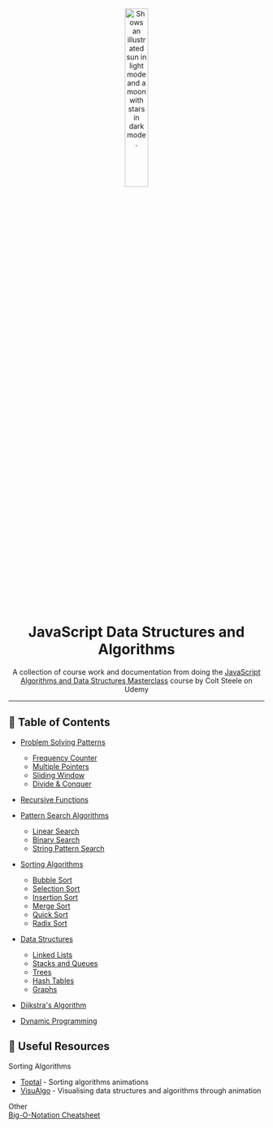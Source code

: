 <div align=center>

<picture>

  <source media="(prefers-color-scheme: dark)" srcset="https://github.com/melissaveraherbst/javascript-data-structures-and-algorithms/assets/84316275/6b845cb9-3d00-474a-80cf-e0e9a69546d0">
  
  <source media="(prefers-color-scheme: light)" srcset="https://github.com/melissaveraherbst/javascript-data-structures-and-algorithms/assets/84316275/361c0907-d3e8-4c41-94c4-0d19acb482c8">
  
  <img alt="Shows an illustrated sun in light mode and a moon with stars in dark mode." src="https://github.com/melissaveraherbst/javascript-data-structures-and-algorithms/assets/84316275/6b845cb9-3d00-474a-80cf-e0e9a69546d0" width=30% />

</picture>

# JavaScript Data Structures and Algorithms

A collection of course work and documentation from doing the [JavaScript Algorithms and Data Structures Masterclass](https://www.udemy.com/course/js-algorithms-and-data-structures-masterclass/) course by Colt Steele on Udemy

---

</div>

## 📃 Table of Contents
- [Problem Solving Patterns](https://github.com/melissaveraherbst/javascript-data-structures-and-algorithms/tree/main/1.%20Problem%20Solving%20Patterns)
  * [Frequency Counter](https://github.com/melissaveraherbst/javascript-data-structures-and-algorithms/tree/main/1.%20Problem%20Solving%20Patterns/Frequency%20Counter) 
  * [Multiple Pointers](https://github.com/melissaveraherbst/javascript-data-structures-and-algorithms/tree/main/1.%20Problem%20Solving%20Patterns/Multiple%20Pointers)     
  * [Sliding Window](https://github.com/melissaveraherbst/javascript-data-structures-and-algorithms/tree/main/1.%20Problem%20Solving%20Patterns/Sliding%20Window)     
  * [Divide & Conquer](https://github.com/melissaveraherbst/javascript-data-structures-and-algorithms/tree/main/1.%20Problem%20Solving%20Patterns/Divide%20%26%20Conquer)

- [Recursive Functions](https://github.com/melissaveraherbst/javascript-data-structures-and-algorithms/tree/main/2.%20Recursive%20Functions)

- [Pattern Search Algorithms]()
  * [Linear Search](https://github.com/melissaveraherbst/javascript-data-structures-and-algorithms/tree/main/3.%20Pattern%20Search%20Algorithms/linear%20search)
  * [Binary Search](https://github.com/melissaveraherbst/javascript-data-structures-and-algorithms/tree/main/3.%20Pattern%20Search%20Algorithms/binary%20search)
  * [String Pattern Search](https://github.com/melissaveraherbst/javascript-data-structures-and-algorithms/tree/main/3.%20Pattern%20Search%20Algorithms/string%20pattern%20search)

- [Sorting Algorithms](https://github.com/melissaveraherbst/javascript-data-structures-and-algorithms/tree/main/4.%20Sorting%20Algorithms)
  * [Bubble Sort](https://github.com/melissaveraherbst/javascript-data-structures-and-algorithms/tree/main/4.%20Sorting%20Algorithms/Bubble%20Sort)
  * [Selection Sort](https://github.com/melissaveraherbst/javascript-data-structures-and-algorithms/tree/main/4.%20Sorting%20Algorithms/Selection%20Sort)
  * [Insertion Sort](https://github.com/melissaveraherbst/javascript-data-structures-and-algorithms/tree/main/4.%20Sorting%20Algorithms/Insertion%20Sort)
  * [Merge Sort](https://github.com/melissaveraherbst/javascript-data-structures-and-algorithms/tree/main/4.%20Sorting%20Algorithms/Merge%20Sort)
  * [Quick Sort](https://github.com/melissaveraherbst/javascript-data-structures-and-algorithms/tree/main/4.%20Sorting%20Algorithms/Quick%20Sort)
  * [Radix Sort](https://github.com/melissaveraherbst/javascript-data-structures-and-algorithms/tree/main/4.%20Sorting%20Algorithms/Radix%20Sort)

- [Data Structures]()
  * [Linked Lists](https://github.com/melissaveraherbst/javascript-data-structures-and-algorithms/tree/main/5.%20Data%20Structures/1.%20Linked%20Lists)
  * [Stacks and Queues](https://github.com/melissaveraherbst/javascript-data-structures-and-algorithms/tree/main/5.%20Data%20Structures/2.%20Stacks%20and%20Queues)
  * [Trees](https://github.com/melissaveraherbst/javascript-data-structures-and-algorithms/tree/main/5.%20Data%20Structures/3.%20Trees)
  * [Hash Tables](https://github.com/melissaveraherbst/javascript-data-structures-and-algorithms/tree/main/5.%20Data%20Structures/4.%20Hash%20Tables)
  * [Graphs](https://github.com/melissaveraherbst/javascript-data-structures-and-algorithms/tree/main/5.%20Data%20Structures/5.%20Graphs)

- [Dijkstra's Algorithm](https://github.com/melissaveraherbst/javascript-data-structures-and-algorithms/tree/main/6.%20Dijkstra%20Algorithm)
 
- [Dynamic Programming](https://github.com/melissaveraherbst/javascript-data-structures-and-algorithms/tree/main/7.%20Dynamic%20Programming)

## 📘 Useful Resources

Sorting Algorithms  
* [Toptal](https://www.toptal.com/developers/sorting-algorithms) - Sorting algorithms animations
* [VisuAlgo](https://visualgo.net/en) - Visualising data structures and algorithms through animation

Other  
[Big-O-Notation Cheatsheet](https://www.bigocheatsheet.com/)
